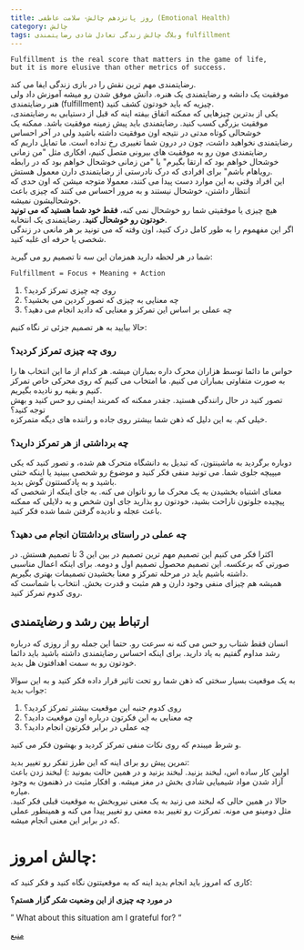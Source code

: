 ```yaml
---
title: روز پانزدهم چالش- سلامت عاطفی (Emotional Health)
category: چالش
tags: وبلاگ چالش زندگی تعادل شادی رضایتمندی fulfillment 
---
```


    Fulfillment is the real score that matters in the game of life, 
    but it is more elusive than other metrics of success.

رضایتمندی مهم ترین نقش را در بازی زندگی ایفا می کند.<br>
موفقیت یک دانشه و رضایتمندی یک هنره. دانش موفق شدن رو میشه آموزش داد ولی هنر رضایتمندی (fulfillment) چیزیه که باید خودتون کشف کنید.<br>
یکی از بدترین چیزهایی که ممکنه اتفاق بیفته اینه که قبل از دستیابی به رضایتمندی، موفقیت بزرگی کسب کنید. رضایتمندی باید پیش زمینه موفقیت باشد. ممکنه یک خوشحالی کوتاه مدتی در نتیجه اون موفقیت داشته باشید ولی در آخر احساس رضایتمندی نخواهید داشت، چون در درون شما تغییری رخ نداده است.
ما تمایل داریم که رضایتمندی مون رو به موفقیت های بیرونی متصل کنیم، افکاری مثل "من زمانی خوشحال خواهم بود که ارتقا بگیرم" یا "من زمانی خوشحال خواهم بود که در رابطه رویاهام باشم" برای افرادی که درک نادرستی از رضایتمندی دارن معمول هستش.<br>
این افراد وقتی به این موارد دست پیدا می کنند، معمولا متوجه میشن که اون حدی که انتظار داشتن، خوشحال نیستند و به مرور احساس می کنند که چیزی باعث خوشحالیشون نمیشه.<br>
هیچ چیزی یا موفقیتی شما رو خوشحال نمی کنه، **فقط خود شما هستید که می تونید خودتون رو خوشحال کنید**. رضایتمندی یک انتخابه.<br>
اگر این مفهموم را به طور کامل درک کنید، اون وقته که می تونید بر هر مانعی در زندگی شخصی یا حرفه ای غلبه کنید.

شما در هر لحظه دارید همزمان این سه تا تصمیم رو می گیرید:

    Fulfillment = Focus + Meaning + Action



 1. روی چه چیزی تمرکز کردید؟
 2. چه معنایی به چیزی که تصور کردین می بخشید؟
 3. چه عملی بر اساس این تمرکز و معنایی که دادید انجام می دهید؟

حالا بیایید به هر تصمیم جزئی تر نگاه کنیم:

### روی چه چیزی تمرکز کردید؟

حواس ما دائما توسط هزاران محرک داره بمباران میشه. هر کدام از ما این انتخاب ها را به صورت متفاوتی بمباران می کنیم. ما امتخاب می کنیم که روی محرکی خاص تمرکز کنیم و بقیه رو نادیده بگیریم.<br>
تصور کنید در حال رانندگی هستید. جقدر ممکنه که کمربند ایمنی رو حس کنید و بهش توجه کنید؟<br> خیلی کم. به این دلیل که ذهن شما بیشتر روی جاده و راننده های دیگه متمرکزه.<br>

### چه برداشتی از هر تمرکز دارید؟

دوباره برگردید به ماشینتون، که تبدیل به دانشگاه متحرک هم شده، و تصور کنید که یکی میپیچه جلوی شما. می تونید منفی فکر کنید و موضوع رو شخصی ببینید یا اینکه خنثی باشید و به پادکستتون گوش بدید.<br>
معنای اشتباه بخشیدن به یک محرک ما رو ناتوان می کنه. به جای اینکه از شخصی که پیچیده جلوتون ناراحت بشید، خودتون رو بذارید جای اون شخص و به دلایلی که ممکنه باعث عجله و نادیده گرفتن شما شده فکر کنید.


### چه عملی در راستای برداشتتان انجام می دهید؟

اکثرا فکر می کنیم این تصمیم مهم ترین تصمیم در بین این 3 تا تصمیم هستش. در صورتی که برعکسه. این تصمیم محصول تصمیم اول و دومه. برای اینکه اعمال مناسبی داشته باشیم باید در مرحله تمرکز و معنا بخشیدن تصمیمات بهتری بگیریم.<br>
همیشه هم چیزای منفی وجود دارن و هم مثبت و قدرت بخش. انتخاب با شماست که روی کدوم تمرکز کنید.<br>
## ارتباط بین رشد و رضایتمندی

انسان فقط شتاب رو حس می کنه نه سرعت رو. حتما این جمله رو از روزی که درباره رشد مداوم گفتیم به یاد دارید. برای اینکه احساس رضایتمندی داشته باشید باید دائما خودتون رو به سمت اهدافتون هل بدید.<br>

به یک موقعیت بسیار سختی که ذهن شما رو تحت تاثیر قرار داده فکر کنید و به این سوالا جواب بدید:


 1. روی کدوم جنبه این موقعیت بیشتر تمرکز کردید؟
 2. چه معنایی به این فکرتون درباره اون موقعیت دادید؟
 3. چه عملی در برابر فکرتون انجام دادید؟

و شرط میبندم که روی نکات منفی تمرکز کردید و بهشون فکر می کنید.<br>

 تمرین پیش رو برای اینه که این طرز تفکر رو تغییر بدید:<br>
اولین کار ساده اس، لبخند بزنید. لبخند بزنید و در همین حالت بمونید :) لبخند زدن باعث آزاد شدن مواد شیمیایی شادی بخش در مغز میشه. و افکار مثبت در ذهنمون به وجود میاره.<br>
حالا در همین حالی که لبخند می زنید به یک معنی نیروبخش به موقعیت قبلی فکر کنید. مثل دومینو می مونه. تمرکزت رو تغییر بده معنی رو تغییر پیدا می کنه و همینطور عملی که در برابر این معنی انجام میشه.<br>

# چالش امروز:
کاری که امروز باید انجام بدید اینه که به موقعیتتون نگاه کنید و فکر کنید که:

**در مورد چه چیزی از این وضعیت شکر گزار هستم؟**

” What about this situation am I grateful for? “


[منبع](https://titaniumsuccess.com/podcast/emotional-health/)




